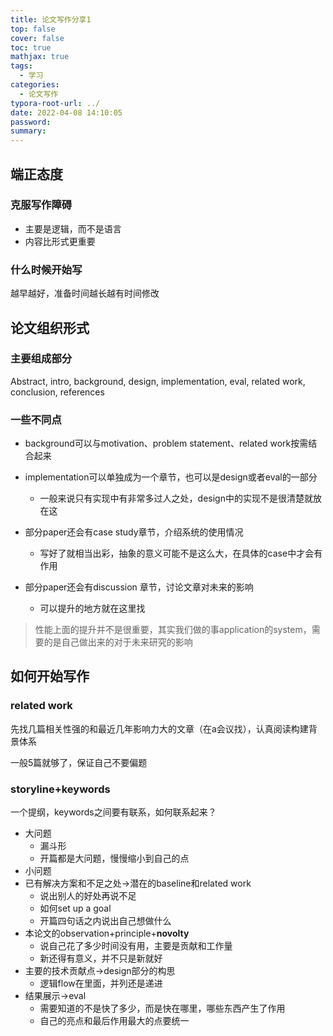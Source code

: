 ```yaml
---
title: 论文写作分享1
top: false
cover: false
toc: true
mathjax: true
tags:
  - 学习
categories:
  - 论文写作
typora-root-url: ../
date: 2022-04-08 14:10:05
password:
summary:
---
```


## 端正态度

### 克服写作障碍

- 主要是逻辑，而不是语言
- 内容比形式更重要

### 什么时候开始写

越早越好，准备时间越长越有时间修改

## 论文组织形式

### 主要组成部分

Abstract, intro, background, design, implementation, eval, related work, conclusion, references

### 一些不同点

- background可以与motivation、problem statement、related work按需结合起来
- implementation可以单独成为一个章节，也可以是design或者eval的一部分
  - 一般来说只有实现中有非常多过人之处，design中的实现不是很清楚就放在这
- 部分paper还会有case study章节，介绍系统的使用情况
  - 写好了就相当出彩，抽象的意义可能不是这么大，在具体的case中才会有作用

- 部分paper还会有discussion 章节，讨论文章对未来的影响
  - 可以提升的地方就在这里找

> 性能上面的提升并不是很重要，其实我们做的事application的system，需要的是自己做出来的对于未来研究的影响

## 如何开始写作

### related work

先找几篇相关性强的和最近几年影响力大的文章（在a会议找），认真阅读构建背景体系

一般5篇就够了，保证自己不要偏题

### storyline+keywords

一个提纲，keywords之间要有联系，如何联系起来？

- 大问题
  - 漏斗形
  - 开篇都是大问题，慢慢缩小到自己的点
- 小问题
- 已有解决方案和不足之处$\rightarrow$潜在的baseline和related work
  - 说出别人的好处再说不足
  - 如何set up a goal
  - 开篇四句话之内说出自己想做什么
- 本论文的observation+principle+**novolty**
  - 说自己花了多少时间没有用，主要是贡献和工作量
  - 新还得有意义，并不只是新就好
- 主要的技术贡献点$\rightarrow$design部分的构思
  - 逻辑flow在里面，并列还是递进
- 结果展示$\rightarrow$eval
  - 需要知道的不是快了多少，而是快在哪里，哪些东西产生了作用
  - 自己的亮点和最后作用最大的点要统一
